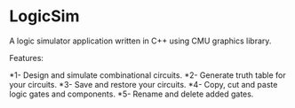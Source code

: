 # LogicSim

A logic simulator application written in C++ using CMU graphics library.

Features:

*1- Design and simulate combinational circuits.
*2- Generate truth table for your circuits.
*3- Save and restore your circuits.
*4- Copy, cut and paste logic gates and components.
*5- Rename and delete added gates.
